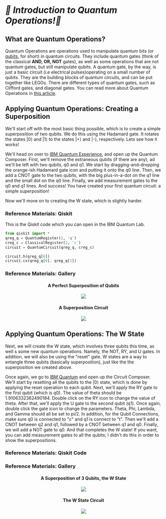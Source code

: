 ***🦈 Introduction to Quantum Operations!🦈***
================================================
## What are Quantum Operations? 
Quantum Operations are operations used to manipulate quantum bits (or [qubits](https://en.wikipedia.org/wiki/Qubit), for short) in quantum circuits.
They include quantum gates (think of the classical **AND, OR, NOT** gates), as well as some operations that are not quantum gates, but still manipulate qubits.
A quantum gate, by the way, is just a basic circuit (i.e electrical pulses)operating on a small number of qubits.
They are the building blocks of quantum circuits, and can be put together like LEGOs.
There are different types of quantum gates, such as Clifford gates, and diagonal gates.
You can read more about Quantum Operations in [this article](https://www.medium.com/swlh/introduction-to-quantum-operations-e797fae3fab).

## Applying Quantum Operations: Creating a Superposition
We'll start off with the most basic thing possible, which is to create a simple superposition of two qubits.
We do this using the Hadamard gate.
It rotates the states |0⟩ and |1⟩ to the states |+⟩ and |-⟩, respectively. Lets see how it works!  
  
We'll head on over to [IBM Quantum Experience](https://quantum-computing.ibm.com), and open up the Quantum Composer.
First, we'll remove the extraneous qubits \(if there are any\), ad we'll be left with two qubits, q0 and q1.
We start by dragging-and-dropping the orange-ish Hadamard gate icon and putting it onto the q0 line.
Then, we add a CNOT gate to the two qubits, with the big plus-in-a-dot on the q1 line and the small dot on the q0 line.
Finally, we add measurement gates to the q0 and q1 lines.
And success!
You have created your first quantum circuit: a simple superposition!  
  
Now we'll move on to creating the W state, which is slightly harder.

### Reference Materials: Qiskit
This is the Qiskit code which you can open in the IBM Quantum Lab.
```python
from qiskit import *
qreg_q = QuantumRegister(2, 'q')
creg_c = ClassicalRegister(2, 'c')
circuit = QuantumCircuit(qreg_q, creg_c)

circuit.h(qreg_q[0])
circuit.cx(qreg_q[0]. qreg_q[1])
```

### Reference Materials: Gallery
<html>
  <h4 align="center">A Perfect Superposition of Qubits</h4>
  <p align="center">
    <img src="https://user-images.githubusercontent.com/81530826/118022442-392d0600-b311-11eb-81a8-0ec19d73cbe6.png">
  </p>
  <h4 align="center">A Superposition Circuit</h4>
  <p align="center">
    <img src="https://user-images.githubusercontent.com/81530826/118163642-1107da80-b3d7-11eb-8ccb-bc7939b48eab.png">
  </p>
</html>

## Applying Quantum Operations: The W State
Next, we will create the W state, which involves three qubits this time, as well s some new quantum operations. Namely, the NOT, RY, and U gates. In addition, we will also be using the "reset" gate.
W states are a way to entangle three qubits (basically superposition), just like the the superposition we created above.  

Once again, we go to [IBM Quantum](https://quantum-computing.ibm.com) and open up the Circuit Composer.
We'll start by resetting all the qubits to the |0⟩ state, which is done by applying the reset operation to each qubit.
Next, we'll apply the RY gate to the first qubit (which is q0).
The value of theta should be 1.9106332362490184.
Double click on the RY icon to change the value of theta.
After that, we'll apply the U gate to the second qubit (q1).
Once again, double click the gate icon to change the parameters.
Theta, Phi, Lambda, and Gamma should all be set to pi/2.
In addition, for the Qubit Connections, make sure q0 is connected to "c" and q1 is connect to "t".
Then we'll add a CNOT between q2 and q1, followed by a CNOT between q1 and q0.
Finally, we will add a NOT gate to q0.
And that completes the W state!
If you want, you can add measurement gates to all the qubits;
I didn't do this in order to show the superpositions.

### Reference Materials: Qiskit Code
### Reference Materials: Gallery
<html>
  <h4 align="center">A Superposition of 3 Qubits, the W State</h4>
  <p align="center">
    <img src="https://user-images.githubusercontent.com/81530826/118166798-ca1be400-b3da-11eb-940d-e9ba6862e5e7.png">
  </p>
  <h4 align="center">The W State Circuit</h4>
  <p align="center">
    <img src="https://user-images.githubusercontent.com/81530826/118166947-fb94af80-b3da-11eb-86eb-82bbafcdfa21.png">
  </p>
</html>
